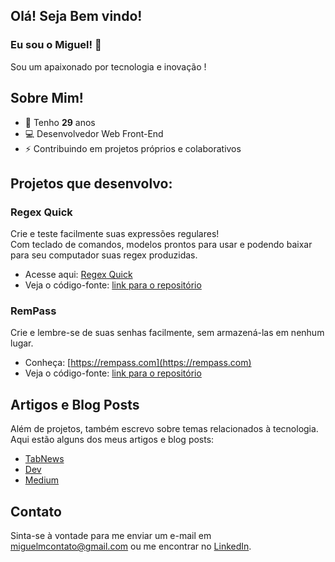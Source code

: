 ## Olá! Seja Bem vindo!
### Eu sou o Miguel! 👋

Sou um apaixonado por tecnologia e inovação !

## Sobre Mim!
  - 🎉 Tenho **29** anos
  - 💻 Desenvolvedor Web Front-End
  - ⚡ Contribuindo em projetos próprios e colaborativos

## Projetos que desenvolvo:

### Regex Quick

Crie e teste facilmente suas expressões regulares!<br>
Com teclado de comandos, modelos prontos para usar e podendo baixar para seu computador suas regex produzidas.<br>

- Acesse aqui: [Regex Quick](https://migmoroni.github.io/RegexQuick/)
- Veja o código-fonte: [link para o repositório](https://github.com/migmoroni/RegexQuick)
  
### RemPass

Crie e lembre-se de suas senhas facilmente, sem armazená-las em nenhum lugar.<br>

- Conheça: [https://rempass.com](https://rempass.com)
- Veja o código-fonte: [link para o repositório](https://github.com/migmoroni/remember-password)
  
## Artigos e Blog Posts

Além de projetos, também escrevo sobre temas relacionados à tecnologia. Aqui estão alguns dos meus artigos e blog posts:

- [TabNews](https://tabnews.com.br/migmoroni)
- [Dev](https://dev.to/migmoroni)
- [Medium](https://medium.com/@migmoroni)

## Contato

Sinta-se à vontade para me enviar um e-mail em miguelmcontato@gmail.com ou me encontrar no [LinkedIn](https://linkedin.com/migmoroni).
